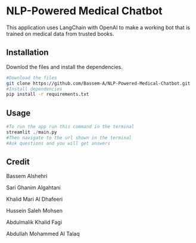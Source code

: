 # NLP-Powered Medical Chatbot

This application uses LangChain with OpenAI to make a working bot that is trained on medical data from trusted books.

## Installation

Downlod the files and install the dependencies.

```bash
#Download the files
git clone https://github.com/Bassem-A/NLP-Powered-Medical-Chatbot.git
#Install dependencies
pip install -r requirements.txt
```

## Usage

```python
#To run the app run this command in the terminal
streamlit ./main.py
#Then navigate to the url shown in the terminal
#Ask questions and you will get answers
```


## Credit
Bassem Alshehri

Sari Ghanim Algahtani 

Khalid Mari Al Dhafeeri 

Hussein Saleh Mohsen 

Abdulmalik Khalid Fagi 

Abdullah Mohammed Al Talaq 



